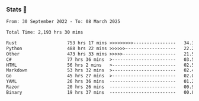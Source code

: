 ### Stats 👋
<!--START_SECTION:waka-->

```txt
From: 30 September 2022 - To: 08 March 2025

Total Time: 2,193 hrs 30 mins

Rust                   753 hrs 17 mins >>>>>>>>>----------------   34.34 %
Python                 488 hrs 22 mins >>>>>>-------------------   22.26 %
Other                  473 hrs 33 mins >>>>>--------------------   21.59 %
C#                     77 hrs 36 mins  >------------------------   03.54 %
HTML                   56 hrs 2 mins   >------------------------   02.55 %
Markdown               53 hrs 32 mins  >------------------------   02.44 %
Go                     45 hrs 27 mins  >------------------------   02.07 %
YAML                   26 hrs 36 mins  -------------------------   01.21 %
Razor                  20 hrs 26 mins  -------------------------   00.93 %
Binary                 19 hrs 37 mins  -------------------------   00.89 %
```

<!--END_SECTION:waka-->

<!--
**buhaytza2005/buhaytza2005** is a ✨ _special_ ✨ repository because its `README.md` (this file) appears on your GitHub profile.

Here are some ideas to get you started:

- 🔭 I’m currently working on ...
- 🌱 I’m currently learning ...
- 👯 I’m looking to collaborate on ...
- 🤔 I’m looking for help with ...
- 💬 Ask me about ...
- 📫 How to reach me: ...
- 😄 Pronouns: ...
- ⚡ Fun fact: ...
-->


